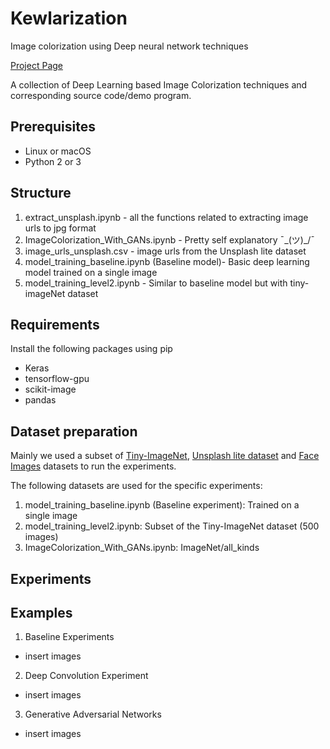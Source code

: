 # Kewlarization
Image colorization using Deep neural network techniques

[Project Page](https://docs.google.com/document/d/1fVftGix7oQKbv8RJVrcg32wUZP8UkuLyyuD77DEFeR4/edit#heading=h.u1nhoxyp55w)

A collection of Deep Learning based Image Colorization techniques and corresponding source code/demo program.

## Prerequisites
- Linux or macOS
- Python 2 or 3

## Structure

1) extract_unsplash.ipynb - all the functions related to extracting image urls to jpg format
2) ImageColorization_With_GANs.ipynb - Pretty self explanatory ¯\_(ツ)_/¯
3) image_urls_unsplash.csv - image urls from the Unsplash lite dataset
4) model_training_baseline.ipynb (Baseline model)- Basic deep learning model trained on a single image
5) model_training_level2.ipynb - Similar to baseline model but with tiny-imageNet dataset

## Requirements

Install the following packages using pip

- Keras
- tensorflow-gpu
- scikit-image
- pandas

## Dataset preparation

Mainly we used a subset of [Tiny-ImageNet](http://www.image-net.org), [Unsplash lite dataset](https://github.com/unsplash/datasets) and [Face Images](https://github.com/2014mchidamb/DeepColorization/tree/master/face_images)
datasets to run the experiments. 

The following datasets are used for the specific experiments:

1) model_training_baseline.ipynb (Baseline experiment): Trained on a single image
2) model_training_level2.ipynb: Subset of the Tiny-ImageNet dataset (500 images)
3) ImageColorization_With_GANs.ipynb: ImageNet/all_kinds

## Experiments

## Examples

1) Baseline Experiments

* insert images

2) Deep Convolution Experiment

* insert images

3)  Generative Adversarial Networks

* insert images

